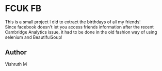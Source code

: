 # FCUK FB

This is a small project I did to extract the birthdays of all my friends!  
Since facebook doesn't let you access friends information after the recent Cambridge Analytics issue, it had to be done in the old fashion way of using selenium and BeautifulSoup!  

## Author
Vishruth M
